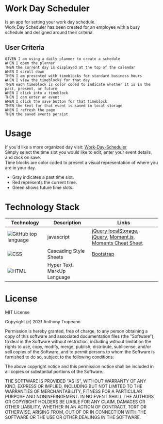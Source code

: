 # Work Day Scheduler

Is an app for setting your work day schedule.  
Work Day Scheduler has been created for an employee with a busy schedule and designed around their criteria. 
## User Criteria

```
GIVEN I am using a daily planner to create a schedule
WHEN I open the planner
THEN the current day is displayed at the top of the calendar
WHEN I scroll down
THEN I am presented with timeblocks for standard business hours
WHEN I view the timeblocks for that day
THEN each timeblock is color coded to indicate whether it is in the past, present, or future
WHEN I click into a timeblock
THEN I can enter an event
WHEN I click the save button for that timeblock
THEN the text for that event is saved in local storage
WHEN I refresh the page
THEN the saved events persist
```

# Usage
If you'd like a more organized day visit: [Work-Day-Scheduler](https://iitoneloc.github.io/work-planner/)  
Simply select the time slot you would like to edit, enter your event details, and click on save.  
Time blocks are color coded to present a visual representation of where you are in your day.
- Gray indicates a past time slot.
- Red represents the current time.
- Green shows future time slots. 

# Technology Stack
| Technology | Description                        | Links |
| ---------- | -----------------------------------| ------|
|![GitHub top language](https://img.shields.io/github/languages/top/iiTONELOC/work-planner?style=plastic) | javascript |[jQuery localStorage](https://stackoverflow.com/questions/40791207/setting-and-getting-localstorage-with-jquery), [jQuery](https://jquery.com/), [Moment.js](https://momentjs.com/), [Moments Cheat Sheet](https://devhints.io/moment)|
|![CSS](https://img.shields.io/badge/CSS-10.8%25-rebeccapurple)| Cascading Style Sheets | [Bootstrap](https://getbootstrap.com/docs/5.0/getting-started/introduction/)                                      |
|![HTML](https://img.shields.io/badge/HTML-41.6%25-orange)| Hyper Text MarkUp Language |

# License
MIT License

Copyright (c) 2021 Anthony Tropeano

Permission is hereby granted, free of charge, to any person obtaining a copy
of this software and associated documentation files (the "Software"), to deal
in the Software without restriction, including without limitation the rights
to use, copy, modify, merge, publish, distribute, sublicense, and/or sell
copies of the Software, and to permit persons to whom the Software is
furnished to do so, subject to the following conditions:

The above copyright notice and this permission notice shall be included in all
copies or substantial portions of the Software.

THE SOFTWARE IS PROVIDED "AS IS", WITHOUT WARRANTY OF ANY KIND, EXPRESS OR
IMPLIED, INCLUDING BUT NOT LIMITED TO THE WARRANTIES OF MERCHANTABILITY,
FITNESS FOR A PARTICULAR PURPOSE AND NONINFRINGEMENT. IN NO EVENT SHALL THE
AUTHORS OR COPYRIGHT HOLDERS BE LIABLE FOR ANY CLAIM, DAMAGES OR OTHER
LIABILITY, WHETHER IN AN ACTION OF CONTRACT, TORT OR OTHERWISE, ARISING FROM,
OUT OF OR IN CONNECTION WITH THE SOFTWARE OR THE USE OR OTHER DEALINGS IN THE
SOFTWARE.
